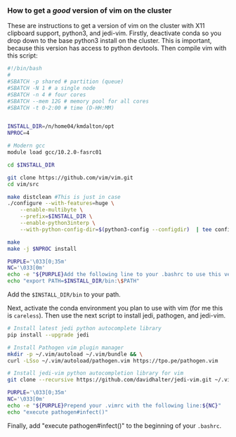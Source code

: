 ### How to get a _good_ version of vim on the cluster
These are instructions to get a version of vim on the cluster with X11 clipboard support, python3, and jedi-vim. 
Firstly, deactivate conda so you drop down to the base python3 install on the cluster.
This is important, because this version has access to python devtools.
Then compile vim with this script:

```bash
#!/bin/bash
#
#SBATCH -p shared # partition (queue)
#SBATCH -N 1 # a single node
#SBATCH -n 4 # four cores
#SBATCH --mem 12G # memory pool for all cores
#SBATCH -t 0-2:00 # time (D-HH:MM)


INSTALL_DIR=/n/home04/kmdalton/opt
NPROC=4

# Modern gcc
module load gcc/10.2.0-fasrc01

cd $INSTALL_DIR

git clone https://github.com/vim/vim.git
cd vim/src

make distclean #This is just in case
./configure --with-features=huge \
    --enable-multibyte \
    --prefix=$INSTALL_DIR \
    --enable-python3interp \
    --with-python-config-dir=$(python3-config --configdir)  | tee config_log.txt

make 
make -j $NPROC install

PURPLE='\033[0;35m'
NC='\033[0m'
echo -e "${PURPLE}Add the following line to your .bashrc to use this version of vim:${NC}"
echo "export PATH=$INSTALL_DIR/bin:\$PATH"
```

Add the `$INSTALL_DIR/bin` to your path. 

Next, activate the conda environment you plan to use with vim (for me this is `careless`). 
Then use the next script to install jedi, pathogen, and jedi-vim. 

```bash
# Install latest jedi python autocomplete library
pip install --upgrade jedi

# Install Pathogen vim plugin manager
mkdir -p ~/.vim/autoload ~/.vim/bundle && \
curl -LSso ~/.vim/autoload/pathogen.vim https://tpo.pe/pathogen.vim

# Install jedi-vim python autocompletion library for vim
git clone --recursive https://github.com/davidhalter/jedi-vim.git ~/.vim/bundle/jedi-vim

PURPLE='\033[0;35m'
NC='\033[0m'
echo -e "${PURPLE}Prepend your .vimrc with the following line:${NC}"
echo "execute pathogen#infect()"
```

Finally, add "execute pathogen#infect()" to the beginning of your `.bashrc`. 
